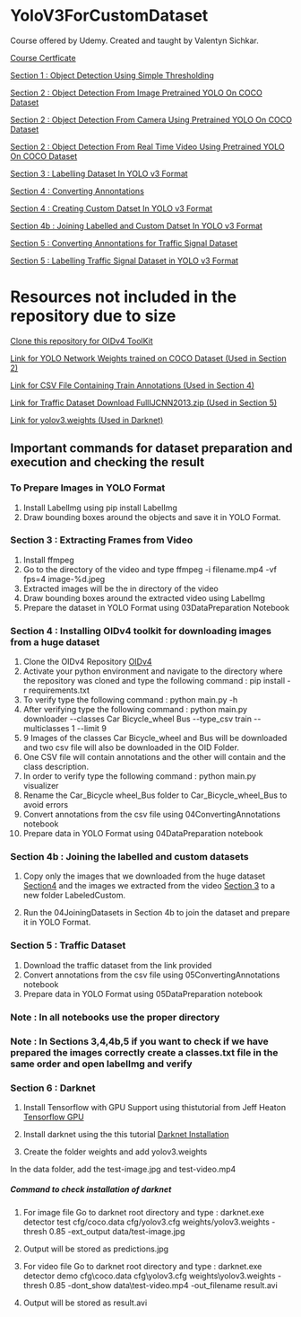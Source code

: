 # YoloV3ForCustomDataset
Course offered by Udemy. Created and taught by Valentyn Sichkar.


[Course Certficate]()

[Section 1 : Object Detection Using Simple Thresholding](https://github.com/MBadriNarayanan/YoloV3ForCustomDataset/blob/master/Section1/01SimpleObjectDetectionByThresholdingWithMask.ipynb)

[Section 2 : Object Detection From Image Pretrained YOLO On COCO Dataset](https://github.com/MBadriNarayanan/YoloV3ForCustomDataset/blob/master/Section2/02YoloV3PretrainedImageDetection.ipynb)

[Section 2 : Object Detection From Camera Using Pretrained YOLO On COCO Dataset](https://github.com/MBadriNarayanan/YoloV3ForCustomDataset/blob/master/Section2/02YoloV3PretrainedCamera.ipynb)

[Section 2 : Object Detection From Real Time Video Using Pretrained YOLO On COCO Dataset](https://github.com/MBadriNarayanan/YoloV3ForCustomDataset/blob/master/Section2/02YoloV3PretrainedRealTime.ipynb)

[Section 3 : Labelling Dataset In YOLO v3 Format](https://github.com/MBadriNarayanan/YoloV3ForCustomDataset/blob/master/Section3/03DataPreparation.ipynb)

[Section 4 : Converting Annontations](https://github.com/MBadriNarayanan/YoloV3ForCustomDataset/blob/master/Section4/04ConvertingAnnotations.ipynb)

[Section 4 : Creating Custom Datset In YOLO v3 Format](https://github.com/MBadriNarayanan/YoloV3ForCustomDataset/blob/master/Section4/04DataPreparation.ipynb)

[Section 4b : Joining Labelled and Custom Datset In YOLO v3 Format](https://github.com/MBadriNarayanan/YoloV3ForCustomDataset/blob/master/Section4b/04JoiningDatasets.ipynb)

[Section 5 : Converting Annontations for Traffic Signal Dataset](https://github.com/MBadriNarayanan/YoloV3ForCustomDataset/blob/master/Section5/05ConvertingAnnotations.ipynb)

[Section 5 : Labelling Traffic Signal Dataset in YOLO v3 Format](https://github.com/MBadriNarayanan/YoloV3ForCustomDataset/blob/master/Section5/05DataPreparation.ipynb)

# Resources not included in the repository due to size

[Clone this repository for OIDv4 ToolKit](https://github.com/EscVM/OIDv4_ToolKit)

[Link for YOLO Network Weights trained on COCO Dataset (Used in Section 2)](https://drive.google.com/drive/folders/1ec5eIn1G9xs-SfdXEhjCLDEc1HHJ_USv?usp=sharing)

[Link for CSV File Containing Train Annotations (Used in Section 4)](https://drive.google.com/file/d/1HUSi5Iu3Y3GjJ1qJcRz6JkM_wtgILy9y/view?usp=sharing)

[Link for Traffic Dataset Download FullIJCNN2013.zip (Used in Section 5)](https://sid.erda.dk/public/archives/ff17dc924eba88d5d01a807357d6614c/published-archive.html)

[Link for yolov3.weights (Used in Darknet)](https://drive.google.com/file/d/1lwzseO2rlwcithPUhnIjIOVztk0rmRrP/view?usp=sharing)

## Important commands for dataset preparation and execution and checking the result

### To Prepare Images in YOLO Format

1) Install LabelImg using pip install LabelImg
2) Draw bounding boxes around the objects and save it in YOLO Format.

### Section 3 : Extracting Frames from Video

1) Install ffmpeg
2) Go to the directory of the video and type ffmpeg -i filename.mp4 -vf fps=4 image-%d.jpeg
3) Extracted images will be the in directory of the video
4) Draw bounding boxes around the extracted video using LabelImg
5) Prepare the dataset in YOLO Format using 03DataPreparation Notebook

### Section 4 : Installing OIDv4 toolkit for downloading images from a huge dataset

1) Clone the OIDv4 Repository [OIDv4](https://github.com/EscVM/OIDv4_ToolKit)
2) Activate your python environment and navigate to the directory where the repository was cloned and type the following command : pip install -r requirements.txt
3) To verify type the following command : python main.py -h
4) After verifying type the following command : python main.py downloader --classes Car Bicycle_wheel Bus --type_csv train --multiclasses 1 --limit 9
5) 9 Images of the classes Car Bicycle_wheel and Bus will be downloaded and two csv file will also be downloaded in the OID Folder.
6) One CSV file will contain annotations and the other will contain and the class description.
7) In order to verify type the following command : python main.py visualizer
8) Rename the Car_Bicycle wheel_Bus folder to Car_Bicycle_wheel_Bus to avoid errors
9) Convert annotations from the csv file using 04ConvertingAnnotations notebook
10) Prepare data in YOLO Format using 04DataPreparation notebook


### Section 4b : Joining the labelled and custom datasets

1) Copy only the images that we downloaded from the huge dataset [Section4](https://github.com/MBadriNarayanan/YoloV3ForCustomDataset/tree/master/Section4/Dataset/train/Car_Bicycle_wheel_Bus) and the images we extracted from the video [Section 3](https://github.com/MBadriNarayanan/YoloV3ForCustomDataset/tree/master/Section3) to a new folder LabeledCustom.

2) Run the 04JoiningDatasets in Section 4b to join the dataset and prepare it in YOLO Format.

### Section 5 : Traffic Dataset

1) Download the traffic dataset from the link provided
2) Convert annotations from the csv file using 05ConvertingAnnotations notebook
3) Prepare data in YOLO Format using 05DataPreparation notebook


### Note : In all notebooks use the proper directory 

### Note : In Sections 3,4,4b,5 if you want to check if we have prepared the images correctly create a classes.txt file in the same order and open labelImg and verify

### Section 6 : Darknet

1) Install Tensorflow with GPU Support using thistutorial from Jeff Heaton [Tensorflow GPU](https://www.youtube.com/watch?v=qrkEYf-YDyI)

2) Install darknet using the this tutorial [Darknet Installation](https://medium.com/analytics-vidhya/installing-darknet-on-windows-462d84840e5a)

3) Create the folder weights and add yolov3.weights

In the data folder, add the test-image.jpg and test-video.mp4

##### Command to check installation of darknet

1) For image file 
Go to darknet root directory and type : darknet.exe detector test cfg/coco.data cfg/yolov3.cfg weights/yolov3.weights -thresh 0.85 -ext_output data/test-image.jpg

2) Output will be stored as predictions.jpg

3) For video file
Go to darknet root directory and type : darknet.exe detector demo cfg\coco.data cfg\yolov3.cfg weights\yolov3.weights
-thresh 0.85 -dont_show data\test-video.mp4 -out_filename result.avi

4) Output will be stored as result.avi
